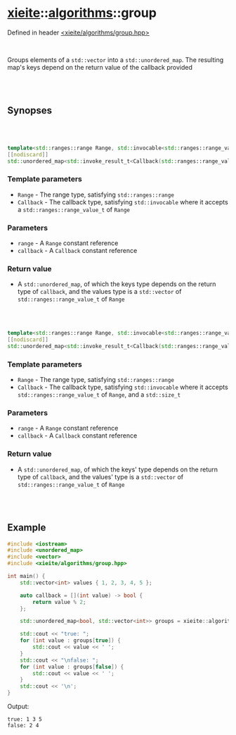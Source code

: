 # [xieite](../xieite.md)::[algorithms](../algorithms.md)::group
Defined in header [<xieite/algorithms/group.hpp>](../../include/xieite/algorithms/group.hpp)

<br/>

Groups elements of a `std::vector` into a `std::unordered_map`. The resulting map's keys depend on the return value of the callback provided

<br/><br/>

## Synopses

<br/><br/>

```cpp
template<std::ranges::range Range, std::invocable<std::ranges::range_value_t<Range>> Callback>
[[nodiscard]]
std::unordered_map<std::invoke_result_t<Callback(std::ranges::range_value_t<Range>)>, std::vector<std::ranges::range_value_t<Range>>> group(const Range& range, const Callback& callback);
```
### Template parameters
- `Range` - The range type, satisfying `std::ranges::range`
- `Callback` - The callback type, satisfying `std::invocable` where it accepts a `std::ranges::range_value_t` of `Range`
### Parameters
- `range` - A `Range` constant reference
- `callback` - A `Callback` constant reference
### Return value
- A `std::unordered_map`, of which the keys type depends on the return type of `callback`, and the values type is a `std::vector` of `std::ranges::range_value_t` of `Range`

<br/><br/>

```cpp
template<std::ranges::range Range, std::invocable<std::ranges::range_value_t<Range>, std::size_t> Callback>
[[nodiscard]]
std::unordered_map<std::invoke_result_t<Callback(std::ranges::range_value_t<Range>, std::size_t)>, std::vector<std::ranges::range_value_t<Range>>> group(const Range& range, const Callback& callback);
```
### Template parameters
- `Range` - The range type, satisfying `std::ranges::range`
- `Callback` - The callback type, satisfying `std::invocable` where it accepts `std::ranges::range_value_t` of `Range`, and a `std::size_t`
### Parameters
- `range` - A `Range` constant reference
- `callback` - A `Callback` constant reference
### Return value
- A `std::unordered_map`, of which the keys' type depends on the return type of `callback`, and the values' type is a `std::vector` of `std::ranges::range_value_t` of `Range`

<br/><br/>

## Example
```cpp
#include <iostream>
#include <unordered_map>
#include <vector>
#include <xieite/algorithms/group.hpp>

int main() {
	std::vector<int> values { 1, 2, 3, 4, 5 };

	auto callback = [](int value) -> bool {
		return value % 2;
	};

	std::unordered_map<bool, std::vector<int>> groups = xieite::algorithms::group(values, callback);

	std::cout << "true: ";
	for (int value : groups[true]) {
		std::cout << value << ' ';
	}
	std::cout << "\nfalse: ";
	for (int value : groups[false]) {
		std::cout << value << ' ';
	}
	std::cout << '\n';
}
```
Output:
```
true: 1 3 5
false: 2 4
```
